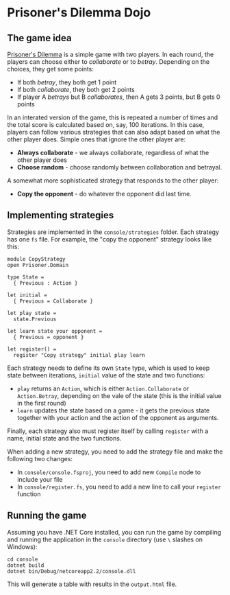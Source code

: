 # Prisoner's Dilemma Dojo

## The game idea

[Prisoner's Dilemma](https://en.wikipedia.org/wiki/Prisoner%27s_dilemma) is a simple game
with two players. In each round, the players can choose either to _collaborate_ or to _betray_.
Depending on the choices, they get some points:

 - If both _betray_, they both get 1 point
 - If both _collaborate_, they both get 2 points
 - If player A _betrays_ but B _collaborates_, then A gets 3 points, but B gets 0 points

In an interated version of the game, this is repeated a number of times and the total score
is calculated based on, say, 100 iterations. In this case, players can follow various strategies
that can also adapt based on what the other player does. Simple ones that ignore the other
player are:

 - **Always collaborate** - we always collaborate, regardless of what the other player does
 - **Choose random** - choose randomly between collaboration and betrayal.

A somewhat more sophisticated strategy that responds to the other player:

 - **Copy the opponent** - do whatever the opponent did last time.

## Implementing strategies

Strategies are implemented in the `console/strategies` folder. Each strategy has one `fs` file.
For example, the "copy the opponent" strategy looks like this:

```
module CopyStrategy
open Prisoner.Domain

type State =
  { Previous : Action }

let initial =
  { Previous = Collaborate }

let play state =
  state.Previous

let learn state your opponent =
  { Previous = opponent }

let register() =
  register "Copy strategy" initial play learn
```

Each strategy needs to define its own `State` type, which is used to keep state between
iterations, `initial` value of the state and two functions:

 - `play` returns an `Action`, which is either `Action.Collaborate` or `Action.Betray`,
   depending on the vale of the state (this is the initial value in the first round)
 - `learn` updates the state based on a game - it gets the previous state together with
   your action and the action of the opponent as arguments.

Finally, each strategy also must register itself by calling `register` with a name,
initial state and the two functions.

When adding a new strategy, you need to add the strategy file and make the following two changes:

 - In `console/console.fsproj`, you need to add new `Compile` node to include your file
 - In `console/register.fs`, you need to add a new line to call your `register` function

## Running the game

Assuming you have .NET Core installed, you can run the game by compiling and running the
application in the `console` directory (use `\` slashes on Windows):

```
cd console
dotnet build
dotnet bin/Debug/netcoreapp2.2/console.dll
```

This will generate a table with results in the `output.html` file.

